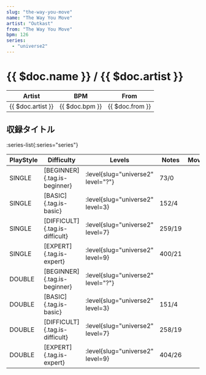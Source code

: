 ```yaml
---
slug: "the-way-you-move"
name: "The Way You Move"
artist: "Outkast"
from: "The Way You Move"
bpm: 126
series:
  - "universe2"
---
```


# {{ $doc.name }} / {{ $doc.artist }}

|Artist|BPM|From|
|------|---|----|
|{{ $doc.artist }}|{{ $doc.bpm }}|{{ $doc.from }}|

## 収録タイトル

:series-list{:series="series"}

|PlayStyle|Difficulty|Levels|Notes|Movie|
|---------|----------|------|-----|-----|
|SINGLE|[BEGINNER]{.tag.is-beginner}|<div class="field is-grouped is-grouped-multiline"> :level{slug="universe2" level="?"}</div>|73/0||
|SINGLE|[BASIC]{.tag.is-basic}|<div class="field is-grouped is-grouped-multiline"> :level{slug="universe2" level=3}</div>|152/4||
|SINGLE|[DIFFICULT]{.tag.is-difficult}|<div class="field is-grouped is-grouped-multiline"> :level{slug="universe2" level=7}</div>|259/19||
|SINGLE|[EXPERT]{.tag.is-expert}|<div class="field is-grouped is-grouped-multiline"> :level{slug="universe2" level=9}</div>|400/21||
|DOUBLE|[BEGINNER]{.tag.is-beginner}|<div class="field is-grouped is-grouped-multiline"> :level{slug="universe2" level="?"}</div>|||
|DOUBLE|[BASIC]{.tag.is-basic}|<div class="field is-grouped is-grouped-multiline"> :level{slug="universe2" level=3}</div>|151/4||
|DOUBLE|[DIFFICULT]{.tag.is-difficult}|<div class="field is-grouped is-grouped-multiline"> :level{slug="universe2" level=7}</div>|258/19||
|DOUBLE|[EXPERT]{.tag.is-expert}|<div class="field is-grouped is-grouped-multiline"> :level{slug="universe2" level=9}</div>|404/26||
